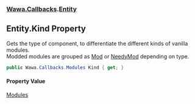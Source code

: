 ### [Wawa.Callbacks](Wawa.Callbacks.md 'Wawa.Callbacks').[Entity](Entity.md 'Wawa.Callbacks.Entity')

## Entity.Kind Property

Gets the type of component, to differentiate the different kinds of vanilla modules.  
Modded modules are grouped as [Mod](Modules.md#Wawa.Callbacks.Modules.Mod 'Wawa.Callbacks.Modules.Mod') or [NeedyMod](Modules.md#Wawa.Callbacks.Modules.NeedyMod 'Wawa.Callbacks.Modules.NeedyMod') depending on type.

```csharp
public Wawa.Callbacks.Modules Kind { get; }
```

#### Property Value
[Modules](Modules.md 'Wawa.Callbacks.Modules')